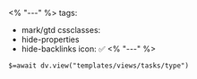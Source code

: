 <% "---" %>
tags:
  - mark/gtd
cssclasses:
  - hide-properties
  - hide-backlinks
icon: ✅
<% "---" %>

`$=await dv.view("templates/views/tasks/type")`